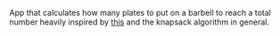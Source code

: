 App that calculates how many plates to put on a barbell to reach a total number
heavily inspired by [this][1] and the knapsack algorithm in general.

[1]: https://github.com/sbuss/Plate-Math/blob/master/plate_math.py
